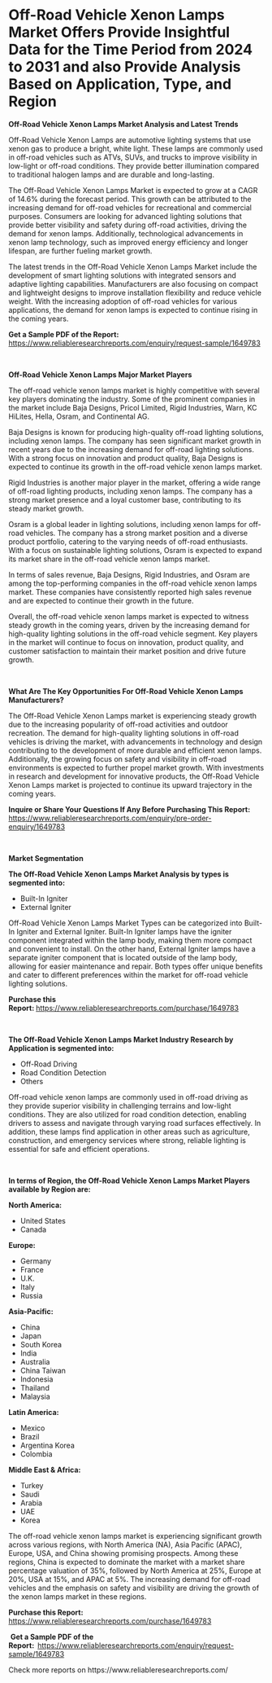 <p><h1>Off-Road Vehicle Xenon Lamps Market Offers Provide Insightful Data for the Time Period from 2024 to 2031 and also Provide Analysis Based on Application, Type, and Region</h1></p><p><strong>Off-Road Vehicle Xenon Lamps Market Analysis and Latest Trends</strong></p>
<p><p>Off-Road Vehicle Xenon Lamps are automotive lighting systems that use xenon gas to produce a bright, white light. These lamps are commonly used in off-road vehicles such as ATVs, SUVs, and trucks to improve visibility in low-light or off-road conditions. They provide better illumination compared to traditional halogen lamps and are durable and long-lasting.</p><p>The Off-Road Vehicle Xenon Lamps Market is expected to grow at a CAGR of 14.6% during the forecast period. This growth can be attributed to the increasing demand for off-road vehicles for recreational and commercial purposes. Consumers are looking for advanced lighting solutions that provide better visibility and safety during off-road activities, driving the demand for xenon lamps. Additionally, technological advancements in xenon lamp technology, such as improved energy efficiency and longer lifespan, are further fueling market growth.</p><p>The latest trends in the Off-Road Vehicle Xenon Lamps Market include the development of smart lighting solutions with integrated sensors and adaptive lighting capabilities. Manufacturers are also focusing on compact and lightweight designs to improve installation flexibility and reduce vehicle weight. With the increasing adoption of off-road vehicles for various applications, the demand for xenon lamps is expected to continue rising in the coming years.</p></p>
<p><strong>Get a Sample PDF of the Report:&nbsp;</strong> <a href="https://www.reliableresearchreports.com/enquiry/request-sample/1649783">https://www.reliableresearchreports.com/enquiry/request-sample/1649783</a></p>
<p>&nbsp;</p>
<p><strong>Off-Road Vehicle Xenon Lamps Major Market Players</strong></p>
<p><p>The off-road vehicle xenon lamps market is highly competitive with several key players dominating the industry. Some of the prominent companies in the market include Baja Designs, Pricol Limited, Rigid Industries, Warn, KC HiLites, Hella, Osram, and Continental AG.</p><p>Baja Designs is known for producing high-quality off-road lighting solutions, including xenon lamps. The company has seen significant market growth in recent years due to the increasing demand for off-road lighting solutions. With a strong focus on innovation and product quality, Baja Designs is expected to continue its growth in the off-road vehicle xenon lamps market.</p><p>Rigid Industries is another major player in the market, offering a wide range of off-road lighting products, including xenon lamps. The company has a strong market presence and a loyal customer base, contributing to its steady market growth.</p><p>Osram is a global leader in lighting solutions, including xenon lamps for off-road vehicles. The company has a strong market position and a diverse product portfolio, catering to the varying needs of off-road enthusiasts. With a focus on sustainable lighting solutions, Osram is expected to expand its market share in the off-road vehicle xenon lamps market.</p><p>In terms of sales revenue, Baja Designs, Rigid Industries, and Osram are among the top-performing companies in the off-road vehicle xenon lamps market. These companies have consistently reported high sales revenue and are expected to continue their growth in the future.</p><p>Overall, the off-road vehicle xenon lamps market is expected to witness steady growth in the coming years, driven by the increasing demand for high-quality lighting solutions in the off-road vehicle segment. Key players in the market will continue to focus on innovation, product quality, and customer satisfaction to maintain their market position and drive future growth.</p></p>
<p>&nbsp;</p>
<p><strong>What Are The Key Opportunities For Off-Road Vehicle Xenon Lamps Manufacturers?</strong></p>
<p><p>The Off-Road Vehicle Xenon Lamps market is experiencing steady growth due to the increasing popularity of off-road activities and outdoor recreation. The demand for high-quality lighting solutions in off-road vehicles is driving the market, with advancements in technology and design contributing to the development of more durable and efficient xenon lamps. Additionally, the growing focus on safety and visibility in off-road environments is expected to further propel market growth. With investments in research and development for innovative products, the Off-Road Vehicle Xenon Lamps market is projected to continue its upward trajectory in the coming years.</p></p>
<p><strong>Inquire or Share Your Questions If Any Before Purchasing This Report:</strong> <a href="https://www.reliableresearchreports.com/enquiry/pre-order-enquiry/1649783">https://www.reliableresearchreports.com/enquiry/pre-order-enquiry/1649783</a></p>
<p>&nbsp;</p>
<p><strong>Market Segmentation</strong></p>
<p><strong>The Off-Road Vehicle Xenon Lamps Market Analysis by types is segmented into:</strong></p>
<p><ul><li>Built-In Igniter</li><li>External Igniter</li></ul></p>
<p><p>Off-Road Vehicle Xenon Lamps Market Types can be categorized into Built-In Igniter and External Igniter. Built-In Igniter lamps have the igniter component integrated within the lamp body, making them more compact and convenient to install. On the other hand, External Igniter lamps have a separate igniter component that is located outside of the lamp body, allowing for easier maintenance and repair. Both types offer unique benefits and cater to different preferences within the market for off-road vehicle lighting solutions.</p></p>
<p><strong>Purchase this Report:&nbsp;</strong><a href="https://www.reliableresearchreports.com/purchase/1649783">https://www.reliableresearchreports.com/purchase/1649783</a></p>
<p>&nbsp;</p>
<p><strong>The Off-Road Vehicle Xenon Lamps Market Industry Research by Application is segmented into:</strong></p>
<p><ul><li>Off-Road Driving</li><li>Road Condition Detection</li><li>Others</li></ul></p>
<p><p>Off-road vehicle xenon lamps are commonly used in off-road driving as they provide superior visibility in challenging terrains and low-light conditions. They are also utilized for road condition detection, enabling drivers to assess and navigate through varying road surfaces effectively. In addition, these lamps find application in other areas such as agriculture, construction, and emergency services where strong, reliable lighting is essential for safe and efficient operations.</p></p>
<p>&nbsp;</p>
<p><strong>In terms of Region, the Off-Road Vehicle Xenon Lamps Market Players available by Region are:</strong></p>
<p>
    <p> <strong> North America: </strong>
        <ul>
            <li>United States</li>
            <li>Canada</li>
        </ul>
        </p> 
    <p> <strong> Europe: </strong>
        <ul>
            <li>Germany</li>
            <li>France</li>
            <li>U.K.</li>
            <li>Italy</li>
            <li>Russia</li>
        </ul>
        </p> 
    <p> <strong> Asia-Pacific: </strong>
        <ul>
            <li>China</li>
            <li>Japan</li>
            <li>South Korea</li>
            <li>India</li>
            <li>Australia</li>
            <li>China Taiwan</li>
            <li>Indonesia</li>
            <li>Thailand</li>
            <li>Malaysia</li>
        </ul>
        </p> 
    <p> <strong> Latin America: </strong>
        <ul>
            <li>Mexico</li>
            <li>Brazil</li>
            <li>Argentina Korea</li>
            <li>Colombia</li>
        </ul>
        </p> 
    <p> <strong> Middle East & Africa: </strong>
        <ul>
            <li>Turkey</li>
            <li>Saudi</li>
            <li>Arabia</li>
            <li>UAE</li>
            <li>Korea</li>
        </ul>
    </p>
    </p>
<p><p>The off-road vehicle xenon lamps market is experiencing significant growth across various regions, with North America (NA), Asia Pacific (APAC), Europe, USA, and China showing promising prospects. Among these regions, China is expected to dominate the market with a market share percentage valuation of 35%, followed by North America at 25%, Europe at 20%, USA at 15%, and APAC at 5%. The increasing demand for off-road vehicles and the emphasis on safety and visibility are driving the growth of the xenon lamps market in these regions.</p></p>
<p><strong>Purchase this Report: </strong><a href="https://www.reliableresearchreports.com/purchase/1649783">https://www.reliableresearchreports.com/purchase/1649783</a></p>
<p>&nbsp;<strong>Get a Sample PDF of the Report:&nbsp;&nbsp;</strong><a href="https://www.reliableresearchreports.com/enquiry/request-sample/1649783">https://www.reliableresearchreports.com/enquiry/request-sample/1649783</a></p>
<p><strong></strong></p>
<p>Check more reports on https://www.reliableresearchreports.com/</p>